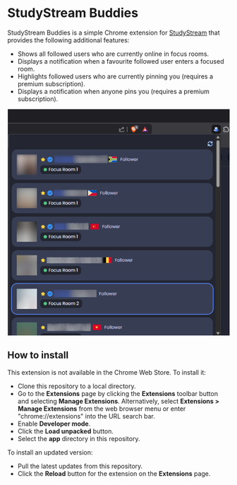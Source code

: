 # StudyStream Buddies

StudyStream Buddies is a simple Chrome extension for [StudyStream](https://www.studystream.live/)
that provides the following additional features:

- Shows all followed users who are currently online in focus rooms.
- Displays a notification when a favourite followed user enters a focused room.
- Highlights followed users who are currently pinning you (requires a premium subscription).
- Displays a notification when anyone pins you (requires a premium subscription).

![Popup screenshot](screenshots/popup.png)

## How to install

This extension is not available in the Chrome Web Store. To install it:

- Clone this repository to a local directory.
- Go to the **Extensions** page by clicking the **Extensions** toolbar button and selecting
  **Manage Extensions**. Alternatively, select **Extensions > Manage Extensions** from
  the web browser menu or enter "chrome://extensions" into the URL search bar.
- Enable **Developer mode**.
- Click the **Load unpacked** button.
- Select the **app** directory in this repository.

To install an updated version:
- Pull the latest updates from this repository.
- Click the **Reload** button for the extension on the **Extensions** page.
